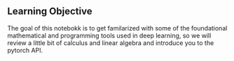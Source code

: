 ## Learning Objective

The goal of this notebokk is to get familarized with some of the foundational mathematical and programming tools used in deep learning, so we will review a little bit of calculus and linear algebra and introduce you to the pytorch API.
